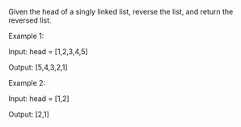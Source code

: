 Given the head of a singly linked list, reverse the list, and return the reversed list.

Example 1:

Input: head = [1,2,3,4,5]

Output: [5,4,3,2,1]

Example 2:

Input: head = [1,2]

Output: [2,1]
